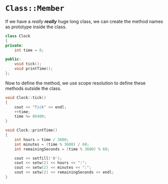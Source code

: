# `Class::Member`

If we have a _really_ **_really_** huge long class, we can create the method names as prototype inside the class.

```cpp
class Clock
{
private:
    int time = 0;

public:
    void tick();
    void printTime();
};
```

Now to define the method, we use scope resolution to define these methods outside the class.

```cpp
void Clock::tick()
{
    cout << "Tick" << endl;
    ++time;
    time %= 86400;
}

void Clock::printTime()
{
    int hours = time / 3600;
    int minutes = (time % 3600) / 60;
    int remainingSeconds = (time % 3600) % 60;

    cout << setfill('0');
    cout << setw(2) << hours << ":";
    cout << setw(2) << minutes << ":";
    cout << setw(2) << remainingSeconds << endl;
}
```
